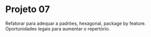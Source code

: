 # Projeto 07

Refatorar para adequar a padrões, hexagonal, package by feature. Oportunidades legais para aumentar o repertório.